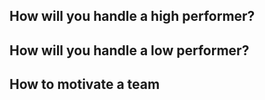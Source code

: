 ## How will you handle a high performer?

## How will you handle a low performer?

## How to motivate a team
